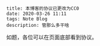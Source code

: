 ```
title: 本博客的协议已更改为CC0
date: 2020-03-26 11:11
tags: Note Blog
description: 管那么多干啥
```

如题，各位可以在页面底部看到协议。
